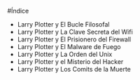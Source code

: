 #Índice

* Larry Plotter y El Bucle Filosofal
* Larry Plotter y La Clave Secreta del Wifi
* Larry Plotter y El Prisionero del Firewall
* Larry Plotter y El Malware de Fuego
* Larry Plotter y La Orden del Unix
* Larry Plotter y el Misterio del Hacker
* Larry Plotter y Los Comits de la Muerte
